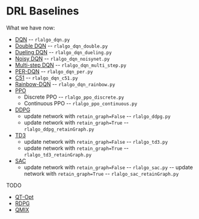 # DRL Baselines

What we have now:
- [DQN](https://arxiv.org/abs/1312.5602) -- ```rlalgo_dqn.py```
- [Double DQN](https://arxiv.org/abs/1509.06461) -- ``rlalgo_dqn_double.py``
- [Dueling DQN](https://arxiv.org/abs/1511.06581) -- ``rlalgo_dqn_dueling.py``
- [Noisy DQN](https://arxiv.org/abs/1706.10295) -- ``rlalgo_dqn_noisynet.py``
- [Multi-step DQN](https://link.springer.com/article/10.1007/BF00115009) -- ``rlalgo_dqn_multi_step.py``
- [PER-DQN](https://arxiv.org/abs/1511.05952) -- ``rlalgo_dqn_per.py``
- [C51](https://arxiv.org/abs/1707.06887) -- ``rlalgo_dqn_c51.py``
- [Rainbow-DQN](https://arxiv.org/abs/1710.02298) -- ``rlalgo_dqn_rainbow.py``
- [PPO](https://arxiv.org/abs/1707.06347)
    - Discrete PPO -- ```rlalgo_ppo_discrete.py```
    - Continuous PPO -- ```rlalgo_ppo_continuous.py```
- [DDPG](https://arxiv.org/abs/1509.02971) 
    - update network with ```retain_graph=False``` -- ```rlalgo_ddpg.py```
    - update network with ```retain_graph=True``` -- ```rlalgo_ddpg_retainGraph.py```
- [TD3](https://arxiv.org/abs/1802.09477) 
    - update network with ```retain_graph=False``` -- ```rlalgo_td3.py```
    - update network with ```retain_graph=True``` -- ```rlalgo_td3_retainGraph.py```
- [SAC](https://arxiv.org/abs/1801.01290) 
    - update network with ```retain_graph=False``` -- ```rlalgo_sac.py```
    -- update network with ```retain_graph=True``` -- ```rlalgo_sac_retainGraph.py```

TODO

- [QT-Opt](https://arxiv.org/abs/1806.10293)
- [RDPG](https://rll.berkeley.edu/deeprlworkshop/papers/rdpg.pdf)
- [QMIX](https://arxiv.org/pdf/1803.11485.pdf)
